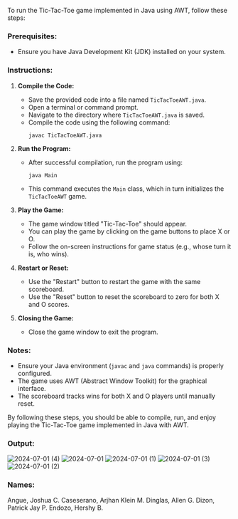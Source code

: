 To run the Tic-Tac-Toe game implemented in Java using AWT, follow these steps:

### Prerequisites:
- Ensure you have Java Development Kit (JDK) installed on your system.

### Instructions:

1. **Compile the Code:**
   - Save the provided code into a file named `TicTacToeAWT.java`.
   - Open a terminal or command prompt.
   - Navigate to the directory where `TicTacToeAWT.java` is saved.
   - Compile the code using the following command:
     ```
     javac TicTacToeAWT.java
     ```

2. **Run the Program:**
   - After successful compilation, run the program using:
     ```
     java Main
     ```
   - This command executes the `Main` class, which in turn initializes the `TicTacToeAWT` game.

3. **Play the Game:**
   - The game window titled "Tic-Tac-Toe" should appear.
   - You can play the game by clicking on the game buttons to place X or O.
   - Follow the on-screen instructions for game status (e.g., whose turn it is, who wins).

4. **Restart or Reset:**
   - Use the "Restart" button to restart the game with the same scoreboard.
   - Use the "Reset" button to reset the scoreboard to zero for both X and O scores.

5. **Closing the Game:**
   - Close the game window to exit the program.

### Notes:
- Ensure your Java environment (`javac` and `java` commands) is properly configured.
- The game uses AWT (Abstract Window Toolkit) for the graphical interface.
- The scoreboard tracks wins for both X and O players until manually reset.

By following these steps, you should be able to compile, run, and enjoy playing the Tic-Tac-Toe game implemented in Java with AWT.

### Output:
![2024-07-01 (4)](https://github.com/Fukumeann/TicTacToeAWT/assets/174181792/083ad564-8d7d-4646-b1b3-ce195b711aae)
![2024-07-01](https://github.com/Fukumeann/TicTacToeAWT/assets/174181792/452b7562-9b3b-485a-b72e-caa96d1e8942)
![2024-07-01 (1)](https://github.com/Fukumeann/TicTacToeAWT/assets/174181792/e38c8bce-1495-4817-ba41-1919a36ffb06)
![2024-07-01 (3)](https://github.com/Fukumeann/TicTacToeAWT/assets/174181792/34e7e083-ede1-4af6-bd82-e33632f4c902)
![2024-07-01 (2)](https://github.com/Fukumeann/TicTacToeAWT/assets/174181792/cbfa647f-8819-48b2-aa6c-4d195c1fa27e)

### Names:
Angue, Joshua C.
Caseserano, Arjhan Klein M.
Dinglas, Allen G.
Dizon, Patrick Jay P.
Endozo, Hershy B.
